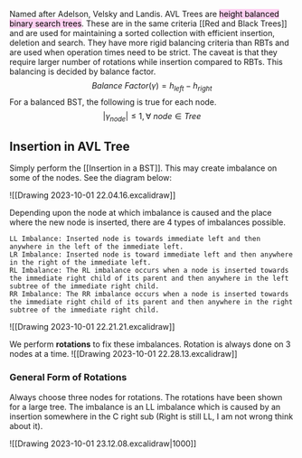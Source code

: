 Named after Adelson, Velsky and Landis. AVL Trees are <mark style="background: #FFB8EBA6;">height balanced binary search trees</mark>. These are in the same criteria [[Red and Black Trees]] and are used for maintaining a sorted collection with efficient insertion, deletion and search. 
They have more rigid balancing criteria than RBTs and are used when operation times need to be strict. The caveat is that they require larger number of rotations while insertion compared to RBTs.
This balancing is decided by balance factor.
$$Balance\ Factor (\gamma) = h_{left} - h_{right}$$
For a balanced BST, the following is true for each node.
$$ |\gamma_{node}| \leq 1,  \forall\ {node} \in Tree $$
## Insertion in AVL Tree
Simply perform the [[Insertion in a BST]]. This may create imbalance on some of the nodes. See the diagram below:

![[Drawing 2023-10-01 22.04.16.excalidraw]]

Depending upon the node at which imbalance is caused and the place where the new node is inserted, there are 4 types of imbalances possible.
```pseudocode
LL Imbalance: Inserted node is towards immediate left and then anywhere in the left of the immediate left.
LR Imbalance: Inserted node is toward immediate left and then anywhere in the right of the immediate left.
RL Imbalance: The RL imbalance occurs when a node is inserted towards the immediate right child of its parent and then anywhere in the left subtree of the immediate right child.
RR Imbalance: The RR imbalance occurs when a node is inserted towards the immediate right child of its parent and then anywhere in the right subtree of the immediate right child.
```

![[Drawing 2023-10-01 22.21.21.excalidraw]]

We perform **rotations** to fix these imbalances. Rotation is always done on 3 nodes at a time.
![[Drawing 2023-10-01 22.28.13.excalidraw]]

### General Form of Rotations
Always choose three nodes for rotations. The rotations have been shown for a large tree. The imbalance is an LL imbalance which is caused by an insertion somewhere in the C right sub (Right is still LL, I am not wrong think about it).

![[Drawing 2023-10-01 23.12.08.excalidraw|1000]]

